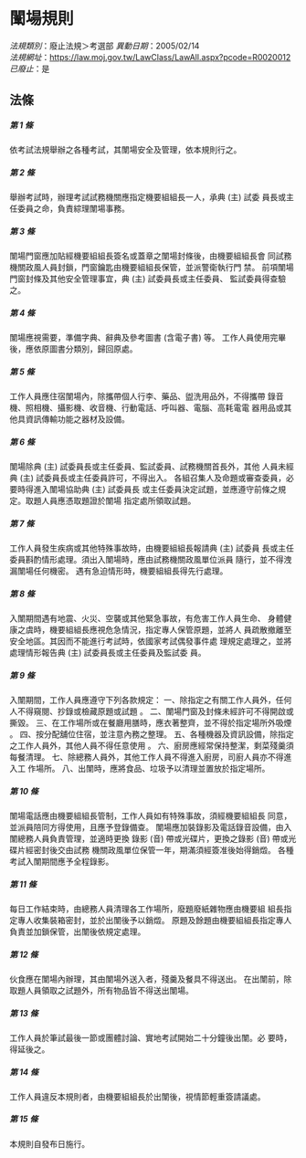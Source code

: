 # 闈場規則

*法規類別*：廢止法規＞考選部
*異動日期*：2005/02/14  
*法規網址*：https://law.moj.gov.tw/LawClass/LawAll.aspx?pcode=R0020012
*已廢止*：是


## 法條
##### 第 1 條
依考試法規舉辦之各種考試，其闈場安全及管理，依本規則行之。


##### 第 2 條
舉辦考試時，辦理考試試務機關應指定機要組組長一人，承典 (主) 試委
員長或主任委員之命，負責綜理闈場事務。


##### 第 3 條
闈場門窗應加貼經機要組組長簽名或蓋章之闈場封條後，由機要組組長會
同試務機關政風人員封鎖，門窗鑰匙由機要組組長保管，並派警衛執行門
禁。
前項闈場門窗封條及其他安全管理事宜，典 (主) 試委員長或主任委員、
監試委員得查驗之。


##### 第 4 條
闈場應視需要，準備字典、辭典及參考圖書 (含電子書) 等。
工作人員使用完畢後，應依原圖書分類別，歸回原處。


##### 第 5 條
工作人員應住宿闈場內，除攜帶個人行李、藥品、盥洗用品外，不得攜帶
錄音機、照相機、攝影機、收音機、行動電話、呼叫器、電腦、高耗電電
器用品或其他具資訊傳輸功能之器材及設備。


##### 第 6 條
闈場除典 (主) 試委員長或主任委員、監試委員、試務機關首長外，其他
人員未經典 (主) 試委員長或主任委員許可，不得出入。
各組召集人及命題或審查委員，必要時得進入闈場協助典 (主) 試委員長
或主任委員決定試題，並應遵守前條之規定。取題人員應憑取題證於闈場
指定處所領取試題。


##### 第 7 條
工作人員發生疾病或其他特殊事故時，由機要組組長報請典 (主) 試委員
長或主任委員斟酌情形處理。須出入闈場時，應由試務機關政風單位派員
隨行，並不得洩漏闈場任何機密。
遇有急迫情形時，機要組組長得先行處理。


##### 第 8 條
入闈期間遇有地震、火災、空襲或其他緊急事故，有危害工作人員生命、
身體健康之虞時，機要組組長應視危急情況，指定專人保管原題，並將人
員疏散撤離至安全地區。其因而不能進行考試時，依國家考試偶發事件處
理規定處理之，並將處理情形報告典 (主) 試委員長或主任委員及監試委
員。


##### 第 9 條
入闈期間，工作人員應遵守下列各款規定：
一、除指定之有關工作人員外，任何人不得窺閱、抄錄或檢藏原題或試題
    。
二、闈場門窗及封條未經許可不得開啟或撕毀。
三、在工作場所或在餐廳用膳時，應衣著整齊，並不得於指定場所外吸煙
    。
四、按分配舖位住宿，並注意內務之整理。
五、各種機器及資訊設備，除指定之工作人員外，其他人員不得任意使用
    。
六、廚房應經常保持整潔，剩菜殘羹須每餐清理。
七、除總務人員外，其他工作人員不得進入廚房，司廚人員亦不得進入工
    作場所。
八、出闈時，應將食品、垃圾予以清理並置放於指定場所。


##### 第 10 條
闈場電話應由機要組組長管制，工作人員如有特殊事故，須經機要組組長
同意，並派員陪同方得使用，且應予登錄備查。
闈場應加裝錄影及電話錄音設備，由入闈總務人員負責管理，並適時更換
錄影 (音) 帶或光碟片，更換之錄影 (音) 帶或光碟片經密封後交由試務
機關政風單位保管一年，期滿須經簽准後始得銷燬。
各種考試入闈期間應予全程錄影。


##### 第 11 條
每日工作結束時，由總務人員清理各工作場所，廢題廢紙雜物應由機要組
組長指定專人收集裝箱密封，並於出闈後予以銷燬。
原題及餘題由機要組組長指定專人負責並加鎖保管，出闈後依規定處理。


##### 第 12 條
伙食應在闈場內辦理，其由闈場外送入者，殘羹及餐具不得送出。
在出闈前，除取題人員領取之試題外，所有物品皆不得送出闈場。


##### 第 13 條
工作人員於筆試最後一節或團體討論、實地考試開始二十分鐘後出闈。必
要時，得延後之。


##### 第 14 條
工作人員違反本規則者，由機要組組長於出闈後，視情節輕重簽請議處。


##### 第 15 條
本規則自發布日施行。




